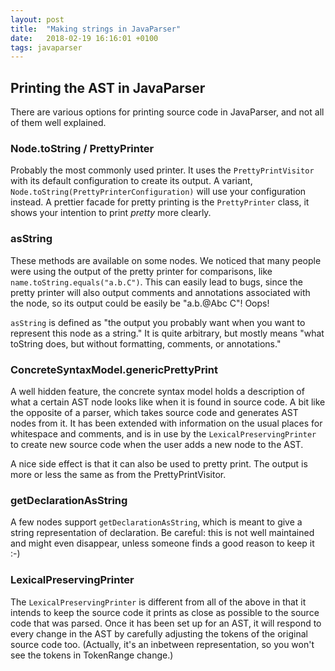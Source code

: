 ```yaml
---
layout: post
title:  "Making strings in JavaParser"
date:   2018-02-19 16:16:01 +0100
tags: javaparser
---
```

## Printing the AST in JavaParser

There are various options for printing source code in JavaParser,
and not all of them well explained.

### Node.toString / PrettyPrinter

Probably the most commonly used printer.
It uses the `PrettyPrintVisitor` with its default configuration to create its output.
A variant, `Node.toString(PrettyPrinterConfiguration)` will use your configuration instead.
A prettier facade for pretty printing is the `PrettyPrinter` class,
it shows your intention to print *pretty* more clearly.

### asString

These methods are available on some nodes.
We noticed that many people were using the output of the pretty printer for comparisons,
like `name.toString.equals("a.b.C")`.
This can easily lead to bugs,
since the pretty printer will also output comments and annotations associated with the node,
so its output could be easily be "a.b.@Abc C"! Oops!

`asString` is defined as "the output you probably want when you want to represent this node as a string."
It is quite arbitrary, but mostly means "what toString does, but without formatting, comments, or annotations."

### ConcreteSyntaxModel.genericPrettyPrint

A well hidden feature,
the concrete syntax model holds a description of what a certain AST node looks like when it is found in source code.
A bit like the opposite of a parser, which takes source code and generates AST nodes from it.
It has been extended with information on the usual places for whitespace and comments,
and is in use by the `LexicalPreservingPrinter` to create new source code when the user adds a new node to the AST.

A nice side effect is that it can also be used to pretty print.
The output is more or less the same as from the PrettyPrintVisitor.

### getDeclarationAsString

A few nodes support `getDeclarationAsString`, which is meant to give a string representation of declaration.
Be careful: this is not well maintained and might even disappear, unless someone finds a good reason to keep it :-)

### LexicalPreservingPrinter

The `LexicalPreservingPrinter` is different from all of the above in that it intends to keep the source code it prints
as close as possible to the source code that was parsed.
Once it has been set up for an AST,
it will respond to every change in the AST by carefully adjusting the tokens of the original source code too.
(Actually, it's an inbetween representation, so you won't see the tokens in TokenRange change.)
